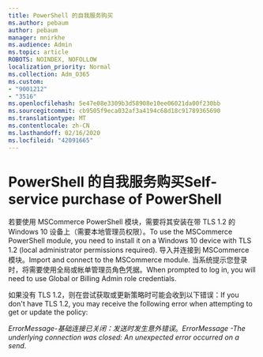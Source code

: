 ```yaml
---
title: PowerShell 的自我服务购买
ms.author: pebaum
author: pebaum
manager: mnirkhe
ms.audience: Admin
ms.topic: article
ROBOTS: NOINDEX, NOFOLLOW
localization_priority: Normal
ms.collection: Adm_O365
ms.custom:
- "9001212"
- "3516"
ms.openlocfilehash: 5e47e08e3309b3d58908e10ee06021da00f230bb
ms.sourcegitcommit: cb9505f9eca032af3a4194c68d18c91789365690
ms.translationtype: MT
ms.contentlocale: zh-CN
ms.lasthandoff: 02/16/2020
ms.locfileid: "42091665"
---
```

# <a name="self-service-purchase-of-powershell"></a><span data-ttu-id="971a8-102">PowerShell 的自我服务购买</span><span class="sxs-lookup"><span data-stu-id="971a8-102">Self-service purchase of PowerShell</span></span>

<span data-ttu-id="971a8-103">若要使用 MSCommerce PowerShell 模块，需要将其安装在带 TLS 1.2 的 Windows 10 设备上（需要本地管理员权限）。</span><span class="sxs-lookup"><span data-stu-id="971a8-103">To use the MSCommerce PowerShell module, you need to install it on a Windows 10 device with TLS 1.2 (local administrator permissions required).</span></span>  <span data-ttu-id="971a8-104">导入并连接到 MSCommerce 模块。</span><span class="sxs-lookup"><span data-stu-id="971a8-104">Import and connect to the MSCommerce module.</span></span>  <span data-ttu-id="971a8-105">当系统提示您登录时，将需要使用全局或帐单管理员角色凭据。</span><span class="sxs-lookup"><span data-stu-id="971a8-105">When prompted to log in, you will need to use Global or Billing Admin role credentials.</span></span>  

<span data-ttu-id="971a8-106">如果没有 TLS 1.2，则在尝试获取或更新策略时可能会收到以下错误：</span><span class="sxs-lookup"><span data-stu-id="971a8-106">If you don't have TLS 1.2, you may receive the following error when attempting to get or update the policy:</span></span>

<span data-ttu-id="971a8-107">*ErrorMessage-基础连接已关闭：发送时发生意外错误*。</span><span class="sxs-lookup"><span data-stu-id="971a8-107">*ErrorMessage -The underlying connection was closed: An unexpected error occurred on a send*.</span></span>



